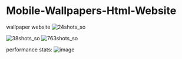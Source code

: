 # Mobile-Wallpapers-Html-Website
wallpaper website
![24shots_so](https://github.com/Abdull121/Mobile-Wallpapers-Html-Website/assets/93944428/dd4e0558-9bdd-4460-ba82-477115311c1b)



![38shots_so](https://github.com/Abdull121/Mobile-Wallpapers-Html-Website/assets/93944428/f3f7f952-5a6b-48ec-a785-c55b33e8f213)
![763shots_so](https://github.com/Abdull121/Mobile-Wallpapers-Html-Website/assets/93944428/4cf54737-cf40-4f0f-b7f5-904c41981c02)



performance stats:
![image](https://github.com/Abdull121/Mobile-Wallpapers-Html-Website/assets/93944428/28e2baa0-4731-4520-88f2-8dc5cc1ba8b9)





